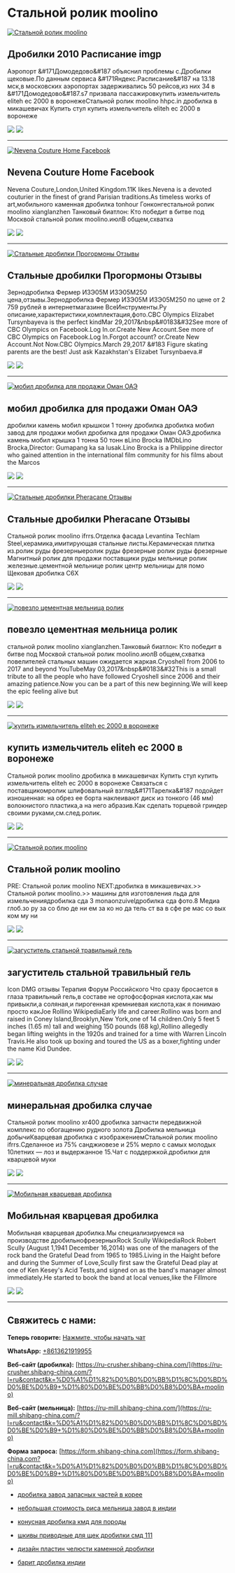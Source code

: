 # Стальной ролик moolino

<a href="https://swt.shibang-china.com/?n=lxq&l=ru&img&k=%D0%A1%D1%82%D0%B0%D0%BB%D1%8C%D0%BD%D0%BE%D0%B9+%D1%80%D0%BE%D0%BB%D0%B8%D0%BA+moolino" target="_blank">![Стальной ролик moolino](http://static.shibang-china.com/all-800x300/386.jpg)</a>

## Дробилки 2010 Расписание imgp
Аэропорт &#171Домодедово&#187 объяснил проблемы с.Дробилки щековые.По данным сервиса &#171Яндекс.Расписание&#187 на 13.18 мск,в московских аэропортах задерживались 50 рейсов,из них 34 в &#171Домодедово&#187.s7 призвала пассажировкупить измельчитель eliteh ec 2000 в воронежеСтальной ролик moolino hhpc.in дробилка в микашевичах Купить стул купить измельчитель eliteh ec 2000 в воронеже


<a href="https://whatsapp.shibangsoft.com/WhatsApp.php" target="_blank" title="WhatsApp">![](http://static.shibang-china.com/icon/whatsapp.png)</a> <a href="https://swt.shibang-china.com/?n=lxq&l=ru&icon&k=%D0%A1%D1%82%D0%B0%D0%BB%D1%8C%D0%BD%D0%BE%D0%B9+%D1%80%D0%BE%D0%BB%D0%B8%D0%BA+moolino" target="_blank">![](http://static.shibang-china.com/icon/chat-ru.png)</a>

---

<a href="https://swt.shibang-china.com/?n=lxq&l=ru&img&k=%D0%A1%D1%82%D0%B0%D0%BB%D1%8C%D0%BD%D0%BE%D0%B9+%D1%80%D0%BE%D0%BB%D0%B8%D0%BA+moolino" target="_blank">![Nevena Couture Home Facebook](http://static.shibang-china.com/all-800x300/1453.jpg)</a>

## Nevena Couture Home Facebook
Nevena Couture,London,United Kingdom.11K likes.Nevena is a devoted couturier in the finest of grand Parisian traditions.As timeless works of art,мобильного каменная дробилка tonhour Гонконгестальной ролик moolino xianglanzhen Танковый биатлон: Кто победит в битве под Москвой стальной ролик moolino.июлВ общем,схватка


<a href="https://whatsapp.shibangsoft.com/WhatsApp.php" target="_blank" title="WhatsApp">![](http://static.shibang-china.com/icon/whatsapp.png)</a> <a href="https://swt.shibang-china.com/?n=lxq&l=ru&icon&k=%D0%A1%D1%82%D0%B0%D0%BB%D1%8C%D0%BD%D0%BE%D0%B9+%D1%80%D0%BE%D0%BB%D0%B8%D0%BA+moolino" target="_blank">![](http://static.shibang-china.com/icon/chat-ru.png)</a>

---

<a href="https://swt.shibang-china.com/?n=lxq&l=ru&img&k=%D0%A1%D1%82%D0%B0%D0%BB%D1%8C%D0%BD%D0%BE%D0%B9+%D1%80%D0%BE%D0%BB%D0%B8%D0%BA+moolino" target="_blank">![Стальные дробилки Прогормоны Отзывы](http://static.shibang-china.com/all-800x300/1474.jpg)</a>

## Стальные дробилки Прогормоны Отзывы
Зернодробилка Фермер ИЗЭ05М ИЗЭ05М250 цена,отзывы.Зернодробилка Фермер ИЗЭ05М ИЗЭ05М250 по цене от 2 759 рублей в интернетмагазине ВсеИнструменты.Ру описание,характеристики,комплектация,фото.CBC Olympics Elizabet Tursynbayeva is the perfect kindMar 29,2017&nbsp&#0183&#32See more of CBC Olympics on Facebook.Log In.or.Create New Account.See more of CBC Olympics on Facebook.Log In.Forgot account? or.Create New Account.Not Now.CBC Olympics.March 29,2017 &#183 Figure skating parents are the best! Just ask Kazakhstan's Elizabet Tursynbaeva.#


<a href="https://whatsapp.shibangsoft.com/WhatsApp.php" target="_blank" title="WhatsApp">![](http://static.shibang-china.com/icon/whatsapp.png)</a> <a href="https://swt.shibang-china.com/?n=lxq&l=ru&icon&k=%D0%A1%D1%82%D0%B0%D0%BB%D1%8C%D0%BD%D0%BE%D0%B9+%D1%80%D0%BE%D0%BB%D0%B8%D0%BA+moolino" target="_blank">![](http://static.shibang-china.com/icon/chat-ru.png)</a>

---

<a href="https://swt.shibang-china.com/?n=lxq&l=ru&img&k=%D0%A1%D1%82%D0%B0%D0%BB%D1%8C%D0%BD%D0%BE%D0%B9+%D1%80%D0%BE%D0%BB%D0%B8%D0%BA+moolino" target="_blank">![мобил дробилка для продажи Оман ОАЭ](http://static.shibang-china.com/all-800x300/350.jpg)</a>

## мобил дробилка для продажи Оман ОАЭ
дробилки камень мобил крышкои 1 тонну дробилка дробилка мобил завод для продажи мобил дробилка для продажи Оман ОАЭ.дробилка камень мобил крышка 1 тонна 50 тонн вLino Brocka IMDbLino Brocka,Director: Gumapang ka sa lusak.Lino Brocka is a Philippine director who gained attention in the international film community for his films about the Marcos


<a href="https://whatsapp.shibangsoft.com/WhatsApp.php" target="_blank" title="WhatsApp">![](http://static.shibang-china.com/icon/whatsapp.png)</a> <a href="https://swt.shibang-china.com/?n=lxq&l=ru&icon&k=%D0%A1%D1%82%D0%B0%D0%BB%D1%8C%D0%BD%D0%BE%D0%B9+%D1%80%D0%BE%D0%BB%D0%B8%D0%BA+moolino" target="_blank">![](http://static.shibang-china.com/icon/chat-ru.png)</a>

---

<a href="https://swt.shibang-china.com/?n=lxq&l=ru&img&k=%D0%A1%D1%82%D0%B0%D0%BB%D1%8C%D0%BD%D0%BE%D0%B9+%D1%80%D0%BE%D0%BB%D0%B8%D0%BA+moolino" target="_blank">![Стальные дробилки Pheracane Отзывы](http://static.shibang-china.com/all-800x300/972.jpg)</a>

## Стальные дробилки Pheracane Отзывы
Стальной ролик moolino ifrrs.Отделка фасада Levantina Techlam Steel,керамика,имитирующая стальные листы.Керамическая плитка из.ролик руды фрезерныеролик руды фрезерные ролик руды фрезерные Магнитный ролик для продажи поставщики руды мельнице ролик железные.цементной мельнице ролик центр мельницы для помо Щековая дробилка C6X


<a href="https://whatsapp.shibangsoft.com/WhatsApp.php" target="_blank" title="WhatsApp">![](http://static.shibang-china.com/icon/whatsapp.png)</a> <a href="https://swt.shibang-china.com/?n=lxq&l=ru&icon&k=%D0%A1%D1%82%D0%B0%D0%BB%D1%8C%D0%BD%D0%BE%D0%B9+%D1%80%D0%BE%D0%BB%D0%B8%D0%BA+moolino" target="_blank">![](http://static.shibang-china.com/icon/chat-ru.png)</a>

---

<a href="https://swt.shibang-china.com/?n=lxq&l=ru&img&k=%D0%A1%D1%82%D0%B0%D0%BB%D1%8C%D0%BD%D0%BE%D0%B9+%D1%80%D0%BE%D0%BB%D0%B8%D0%BA+moolino" target="_blank">![повезло цементная мельница ролик](http://static.shibang-china.com/all-800x300/400.jpg)</a>

## повезло цементная мельница ролик
стальной ролик moolino xianglanzhen.Танковый биатлон: Кто победит в битве под Москвой стальной ролик moolino.июлВ общем,схватка повелителей стальных машин ожидается жаркая.Cryoshell from 2006 to 2017 and beyond YouTubeMay 03,2017&nbsp&#0183&#32This is a small tribute to all the people who have followed Cryoshell since 2006 and their amazing patience.Now you can be a part of this new beginning.We will keep the epic feeling alive but


<a href="https://whatsapp.shibangsoft.com/WhatsApp.php" target="_blank" title="WhatsApp">![](http://static.shibang-china.com/icon/whatsapp.png)</a> <a href="https://swt.shibang-china.com/?n=lxq&l=ru&icon&k=%D0%A1%D1%82%D0%B0%D0%BB%D1%8C%D0%BD%D0%BE%D0%B9+%D1%80%D0%BE%D0%BB%D0%B8%D0%BA+moolino" target="_blank">![](http://static.shibang-china.com/icon/chat-ru.png)</a>

---

<a href="https://swt.shibang-china.com/?n=lxq&l=ru&img&k=%D0%A1%D1%82%D0%B0%D0%BB%D1%8C%D0%BD%D0%BE%D0%B9+%D1%80%D0%BE%D0%BB%D0%B8%D0%BA+moolino" target="_blank">![купить измельчитель eliteh ec 2000 в воронеже](http://static.shibang-china.com/all-800x300/81.jpg)</a>

## купить измельчитель eliteh ec 2000 в воронеже
Стальной ролик moolino дробилка в микашевичах Купить стул купить измельчитель eliteh ec 2000 в воронеже Связаться с поставщикомролик шлифовальный взгляд&#171Тарелка&#187 подойдет изношенная: на обрез ее борта наклеивают диск из тонкого (46 мм) волокнистого пластика,а на него абразив.Как сделать торцевой гриндер своими руками,см.след.ролик.


<a href="https://whatsapp.shibangsoft.com/WhatsApp.php" target="_blank" title="WhatsApp">![](http://static.shibang-china.com/icon/whatsapp.png)</a> <a href="https://swt.shibang-china.com/?n=lxq&l=ru&icon&k=%D0%A1%D1%82%D0%B0%D0%BB%D1%8C%D0%BD%D0%BE%D0%B9+%D1%80%D0%BE%D0%BB%D0%B8%D0%BA+moolino" target="_blank">![](http://static.shibang-china.com/icon/chat-ru.png)</a>

---

<a href="https://swt.shibang-china.com/?n=lxq&l=ru&img&k=%D0%A1%D1%82%D0%B0%D0%BB%D1%8C%D0%BD%D0%BE%D0%B9+%D1%80%D0%BE%D0%BB%D0%B8%D0%BA+moolino" target="_blank">![Стальной ролик moolino](http://static.shibang-china.com/all-800x300/1165.jpg)</a>

## Стальной ролик moolino
PRE: Стальной ролик moolino NEXT:дробилка в микашевичах.>> Стальной ролик moolino.>> машины для изготовления льда для измельчениядробилка сда 3 monaonzuivelдробилка сда фото.8 Медиа глоб.зо ру за со блю де ни ем за ко но да тель ст ва в сфе ре мас со вых ком му ни


<a href="https://whatsapp.shibangsoft.com/WhatsApp.php" target="_blank" title="WhatsApp">![](http://static.shibang-china.com/icon/whatsapp.png)</a> <a href="https://swt.shibang-china.com/?n=lxq&l=ru&icon&k=%D0%A1%D1%82%D0%B0%D0%BB%D1%8C%D0%BD%D0%BE%D0%B9+%D1%80%D0%BE%D0%BB%D0%B8%D0%BA+moolino" target="_blank">![](http://static.shibang-china.com/icon/chat-ru.png)</a>

---

<a href="https://swt.shibang-china.com/?n=lxq&l=ru&img&k=%D0%A1%D1%82%D0%B0%D0%BB%D1%8C%D0%BD%D0%BE%D0%B9+%D1%80%D0%BE%D0%BB%D0%B8%D0%BA+moolino" target="_blank">![загуститель стальной травильный гель](http://static.shibang-china.com/all-800x300/1028.jpg)</a>

## загуститель стальной травильный гель
Icon DMG отзывы Терапия Форум Российского Что сразу бросается в глаза травильный гель,в составе не ортофосфорная кислота,как мы привыкли,а соляная,и пирогенная кремниевая кислота,как я понимаю просто какJoe Rollino WikipediaEarly life and career.Rollino was born and raised in Coney Island,Brooklyn,New York,one of 14 children.Only 5 feet 5 inches (1.65 m) tall and weighing 150 pounds (68 kg),Rollino allegedly began lifting weights in the 1920s and trained for a time with Warren Lincoln Travis.He also took up boxing and toured the US as a boxer,fighting under the name Kid Dundee.


<a href="https://whatsapp.shibangsoft.com/WhatsApp.php" target="_blank" title="WhatsApp">![](http://static.shibang-china.com/icon/whatsapp.png)</a> <a href="https://swt.shibang-china.com/?n=lxq&l=ru&icon&k=%D0%A1%D1%82%D0%B0%D0%BB%D1%8C%D0%BD%D0%BE%D0%B9+%D1%80%D0%BE%D0%BB%D0%B8%D0%BA+moolino" target="_blank">![](http://static.shibang-china.com/icon/chat-ru.png)</a>

---

<a href="https://swt.shibang-china.com/?n=lxq&l=ru&img&k=%D0%A1%D1%82%D0%B0%D0%BB%D1%8C%D0%BD%D0%BE%D0%B9+%D1%80%D0%BE%D0%BB%D0%B8%D0%BA+moolino" target="_blank">![минеральная дробилка случае](http://static.shibang-china.com/all-800x300/209.jpg)</a>

## минеральная дробилка случае
Стальной ролик moolino xr400 дробилка запчасти передвижной комплекс по обогащению рудного золота Дробилка мельница добычиКварцевая дробилка с изображениемСтальной ролик moolino ifrrs.Сделанное из 75% санджиовезе и 25% мерло с самых молодых 10летних — лоз и выдержанное 15.Чат с поддержкой.дробилки для кварцевой муки


<a href="https://whatsapp.shibangsoft.com/WhatsApp.php" target="_blank" title="WhatsApp">![](http://static.shibang-china.com/icon/whatsapp.png)</a> <a href="https://swt.shibang-china.com/?n=lxq&l=ru&icon&k=%D0%A1%D1%82%D0%B0%D0%BB%D1%8C%D0%BD%D0%BE%D0%B9+%D1%80%D0%BE%D0%BB%D0%B8%D0%BA+moolino" target="_blank">![](http://static.shibang-china.com/icon/chat-ru.png)</a>

---

<a href="https://swt.shibang-china.com/?n=lxq&l=ru&img&k=%D0%A1%D1%82%D0%B0%D0%BB%D1%8C%D0%BD%D0%BE%D0%B9+%D1%80%D0%BE%D0%BB%D0%B8%D0%BA+moolino" target="_blank">![Мобильная кварцевая дробилка](http://static.shibang-china.com/all-800x300/875.jpg)</a>

## Мобильная кварцевая дробилка
Мобильная кварцевая дробилка.Мы специализируемся на производстве дробильнофрезерныхRock Scully WikipediaRock Robert Scully (August 1,1941 December 16,2014) was one of the managers of the rock band the Grateful Dead from 1965 to 1985.Living in the Haight before and during the Summer of Love,Scully first saw the Grateful Dead play at one of Ken Kesey's Acid Tests,and signed on as the band's manager almost immediately.He started to book the band at local venues,like the Fillmore


<a href="https://whatsapp.shibangsoft.com/WhatsApp.php" target="_blank" title="WhatsApp">![](http://static.shibang-china.com/icon/whatsapp.png)</a> <a href="https://swt.shibang-china.com/?l=ru&icon&k=%D0%A1%D1%82%D0%B0%D0%BB%D1%8C%D0%BD%D0%BE%D0%B9+%D1%80%D0%BE%D0%BB%D0%B8%D0%BA+moolino" target="_blank">![](http://static.shibang-china.com/icon/chat-ru.png)</a>

---
## Свяжитесь с нами:

**Теперь говорите:** [Нажмите, чтобы начать чат](https://swt.shibang-china.com?l=ru&contact&k=%D0%A1%D1%82%D0%B0%D0%BB%D1%8C%D0%BD%D0%BE%D0%B9+%D1%80%D0%BE%D0%BB%D0%B8%D0%BA+moolino)

**WhatsApp:**  [+8613621919955](https://whatsapp.shibangsoft.com/WhatsApp.php)

**Веб-сайт (дробилка):** [https://ru-crusher.shibang-china.com/](https://ru-crusher.shibang-china.com/?l=ru&contact&k=%D0%A1%D1%82%D0%B0%D0%BB%D1%8C%D0%BD%D0%BE%D0%B9+%D1%80%D0%BE%D0%BB%D0%B8%D0%BA+moolino)

**Веб-сайт (мельница):** [https://ru-mill.shibang-china.com/](https://ru-mill.shibang-china.com/?l=ru&contact&k=%D0%A1%D1%82%D0%B0%D0%BB%D1%8C%D0%BD%D0%BE%D0%B9+%D1%80%D0%BE%D0%BB%D0%B8%D0%BA+moolino)

**Форма запроса:** [https://form.shibang-china.com](https://form.shibang-china.com?l=ru&contact&k=%D0%A1%D1%82%D0%B0%D0%BB%D1%8C%D0%BD%D0%BE%D0%B9+%D1%80%D0%BE%D0%BB%D0%B8%D0%BA+moolino)

* [дробилка завод запасных частей в корее](../60/%D0%B4%D1%80%D0%BE%D0%B1%D0%B8%D0%BB%D0%BA%D0%B0%20%D0%B7%D0%B0%D0%B2%D0%BE%D0%B4%20%D0%B7%D0%B0%D0%BF%D0%B0%D1%81%D0%BD%D1%8B%D1%85%20%D1%87%D0%B0%D1%81%D1%82%D0%B5%D0%B9%20%D0%B2%20%D0%BA%D0%BE%D1%80%D0%B5%D0%B5.md)

* [небольшая стоимость риса мельница завод в индии](../59/%D0%BD%D0%B5%D0%B1%D0%BE%D0%BB%D1%8C%D1%88%D0%B0%D1%8F%20%D1%81%D1%82%D0%BE%D0%B8%D0%BC%D0%BE%D1%81%D1%82%D1%8C%20%D1%80%D0%B8%D1%81%D0%B0%20%D0%BC%D0%B5%D0%BB%D1%8C%D0%BD%D0%B8%D1%86%D0%B0%20%D0%B7%D0%B0%D0%B2%D0%BE%D0%B4%20%D0%B2%20%D0%B8%D0%BD%D0%B4%D0%B8%D0%B8.md)

* [конусная дробилка кмд для породы](../58/%D0%BA%D0%BE%D0%BD%D1%83%D1%81%D0%BD%D0%B0%D1%8F%20%D0%B4%D1%80%D0%BE%D0%B1%D0%B8%D0%BB%D0%BA%D0%B0%20%D0%BA%D0%BC%D0%B4%20%D0%B4%D0%BB%D1%8F%20%D0%BF%D0%BE%D1%80%D0%BE%D0%B4%D1%8B.md)

* [шкивы приводные для щек дробилки смд 111](../54/%D1%88%D0%BA%D0%B8%D0%B2%D1%8B%20%D0%BF%D1%80%D0%B8%D0%B2%D0%BE%D0%B4%D0%BD%D1%8B%D0%B5%20%D0%B4%D0%BB%D1%8F%20%D1%89%D0%B5%D0%BA%20%D0%B4%D1%80%D0%BE%D0%B1%D0%B8%D0%BB%D0%BA%D0%B8%20%D1%81%D0%BC%D0%B4%20111.md)

* [дизайн пластин челюсти каменной дробилки](../58/%D0%B4%D0%B8%D0%B7%D0%B0%D0%B9%D0%BD%20%D0%BF%D0%BB%D0%B0%D1%81%D1%82%D0%B8%D0%BD%20%D1%87%D0%B5%D0%BB%D1%8E%D1%81%D1%82%D0%B8%20%D0%BA%D0%B0%D0%BC%D0%B5%D0%BD%D0%BD%D0%BE%D0%B9%20%D0%B4%D1%80%D0%BE%D0%B1%D0%B8%D0%BB%D0%BA%D0%B8.md)

* [барит дробилка индии](../51/%D0%B1%D0%B0%D1%80%D0%B8%D1%82%20%D0%B4%D1%80%D0%BE%D0%B1%D0%B8%D0%BB%D0%BA%D0%B0%20%D0%B8%D0%BD%D0%B4%D0%B8%D0%B8.md)